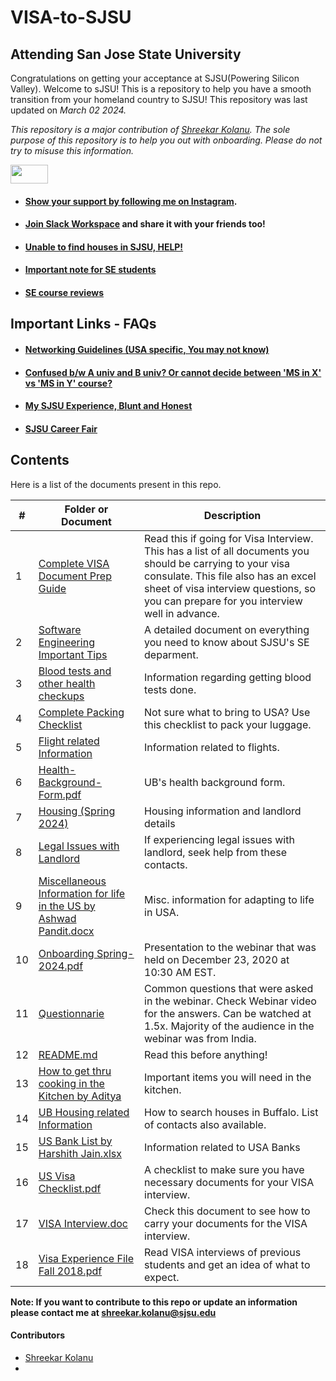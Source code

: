 # VISA-to-SJSU

## Attending San Jose State University
Congratulations on getting your acceptance at SJSU(Powering Silicon Valley). Welcome to sJSU! This is a repository to help you have a smooth transition from your homeland country to SJSU! This repository was last updated on _March 02 2024._

*This repository is a major contribution of [Shreekar Kolanu]((https://github.com/Skillz619/VISA-to-SJSU)). The sole purpose of this repository is to help you out with onboarding. Please do not try to misuse this information.* 





<img src= "https://media.giphy.com/media/RKKPOi4piK6CUXiUj7/giphy.gif" width="60" height="30">

- #### [Show your support by following me on Instagram](). 
- #### [Join Slack Workspace]() and share it with your friends too!
- #### [Unable to find houses in SJSU, HELP!]()
- #### [Important note for SE students]()
- #### [SE course reviews]()

## Important Links - FAQs
- #### [Networking Guidelines (USA specific, You may not know)](https://gist.github.com/snigi-gupta/90b2ba5fa4d98eb4f529c72e146e0fef)
- #### [Confused b/w A univ and B univ? Or cannot decide between 'MS in X' vs 'MS in Y' course?](https://gist.github.com/snigi-gupta/7ea7ec4a70fba714d6c84fffef2b5ad2)
- #### [My SJSU Experience, Blunt and Honest](https://gist.github.com/snigi-gupta/afc478bfd0a8dde508a6687820df3342)
- #### [SJSU Career Fair](https://gist.github.com/snigi-gupta/2e1acedd0565e40067573514e04be1f5)


## Contents

Here is a list of the documents present in this repo. 

|#| Folder or Document                                                          | Description
|-|-----------------------------------------------------------------------------|-------------
|1|[Complete VISA Document Prep Guide]()                           | Read this if going for Visa Interview. This has a list of all documents you should be carrying to your visa consulate. This file also has an excel sheet of visa interview questions, so you can prepare for you interview well in advance.
|2|[Software Engineering Important Tips ]()                                             | A detailed document on everything you need to know about SJSU's SE deparment.
|3|[Blood tests and other health checkups]()                 | Information regarding getting blood tests done.
|4|[Complete Packing Checklist ]()                             | Not sure what to bring to USA? Use this checklist to pack your luggage.
|5|[Flight related Information ]()                | Information related to flights.
|6|[Health-Background-Form.pdf]()                                                   | UB's health background form.
|7|[Housing (Spring 2024) ]()                                 | Housing information and landlord details
|8|[Legal Issues with Landlord]()                                                   | If experiencing legal issues with landlord, seek help from these contacts.
|9|[Miscellaneous Information for life in the US by Ashwad Pandit.docx]()           | Misc. information for adapting to life in USA.
|10|[Onboarding Spring-2024.pdf]()                                                   | Presentation to the webinar that was held on December 23, 2020 at 10:30 AM EST.
|11|[Questionnarie](")                           | Common questions that were asked in the webinar. Check Webinar video for the answers. Can be watched at 1.5x. Majority of the audience in the webinar was from India.
|12|[README.md](")                                                                   | Read this before anything!
|13|[How to get thru cooking in the Kitchen by Aditya]()                       | Important items you will need in the kitchen.
|14|[UB Housing related Information](")                       | How to search houses in Buffalo. List of contacts also available.
|15|[US Bank List by Harshith Jain.xlsx]()                                          | Information related to USA Banks
|16|[US Visa Checklist.pdf]()                                                       | A checklist to make sure you have necessary documents for your VISA interview.
|17|[VISA Interview.doc]()                                                          | Check this document to see how to carry your documents for the VISA interview.
|18|[Visa Experience File Fall 2018.pdf](")                                          | Read VISA interviews of previous students and get an idea of what to expect.


**Note: If you want to contribute to this repo or update an information please contact me at shreekar.kolanu@sjsu.edu**

#### Contributors
- [Shreekar Kolanu]([https://www.linkedin.com/in/snigi/](https://www.linkedin.com/in/shreekar-kolanu/))
- </br>
